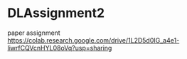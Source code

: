# DLAssignment2
paper assignment  
https://colab.research.google.com/drive/1L2D5d0IG_a4e1-liwrfCQVcnHYL08oVq?usp=sharing

